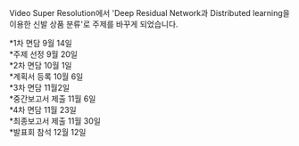 Video Super Resolution에서  'Deep Residual Network과 Distributed learning을 이용한 신발 상품 분류'로 주제를 바꾸게 되었습니다. <br>


*1차 면담 9월 14일<br>
*주제 선정 9월 20일 <br>
*2차 면담 10월 1일<br>
*계획서 등록 10월 6일 <br>
*3차 면담 11월2일<br>
*중간보고서 제출 11월 6일 <br>
*4차 면담 11월 23일 <br>
*최종보고서 제출 11월 30일 <br>
*발표회 참석 12월 12일 <br>
